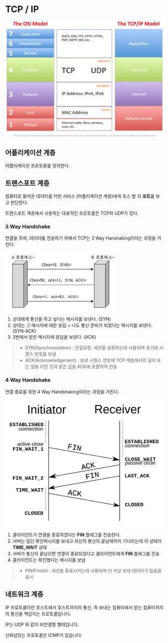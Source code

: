 # TCP / IP
![](tcp/1.png)

## 어플리케이션 계층
어플리케이션 프로토콜를 정의한다. 

## 트랜스포트 계층
컴퓨터로 들어온 데이터를 어떤 서비스 (어플리케이션 계층)에게 토스 할 지 **포트**를 보고 판단한다.

트랜스포트 계층에서 사용하는 대표적인 프로토콜은 TCP와 UDP가 있다.

### 3 Way Handshake
연결을 하여, 데이터를 전송하기 위해서 TCP는 3 Way Hanshaking이라는 과정을 거친다. 

![](2.jpeg)

1) 상대에게 통신을 하고 싶다는 메시지를 보낸다. (SYN)
2) 상대는 그 메시지에 대한 응답 + 나도 통신 준비가 되었다는 메시지를 보낸다. (SYN-ACK)
3) 2번에서 받은 메시지에 응답을 보낸다. (ACK)

> * SYN(Synchronization) : 연결요청, 세션을 설정하는데 사용되며 초기에 시퀀스 번호를 보냄 
> * ACK(Acknowledgement) : 보낸 시퀀스 번호에 TCP 계층에서의 길이 또는 양을 더한 것과 같은 값을 ACK에 포함하여 전송


### 4 Way Handshake
연결 종료를 위한 4 Way Handshaking이라는 과정을 거친다.

![](3.png)

1. 클라이언트가 연결을 종료하겠다는 **FIN** 플래그를 전송한다.
2. 서버는 일단 확인메시지를 보내고 자신의 통신이 끝날때까지 기다리는데 이 상태가 **TIME_WAIT** 상태
3. 서버가 통신이 끝났으면 연결이 종료되었다고 클라이언트에게 **FIN** 플래그를 전송
4. 클라이언트는 확인했다는 메시지를 보냄

> * FIN(Finish) : 세션을 종료시키는데 사용되며 더 이상 보낸 데이터가 없음을 표시


## 네트워크 계층
IP 프로토콜이란 호스트에서 호스트까지의 통신, 즉 보내는 컴퓨터에서 받는 컴퓨터까지의 통신을 책임지는 프로토콜입니다.

IP는 UDP 와 같이 비연결형 형태입니다. 

신뢰성있는 프로토콜은 ICMP가 있습니다.

